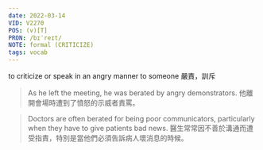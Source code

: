 ```yaml
---
date: 2022-03-14
VID: V2270
POS: (v)[T]
PRON: /bɪˈreɪt/
NOTE: formal (CRITICIZE)
tags: vocab
---
```


to criticize or speak in an angry manner to someone 嚴責，訓斥 

>As he left the meeting, he was berated by angry demonstrators. 他離開會場時遭到了憤怒的示威者責罵。 

>Doctors are often berated for being poor communicators, particularly when they have to give patients bad news. 醫生常常因不善於溝通而遭受指責，特別是當他們必須告訴病人壞消息的時候。  